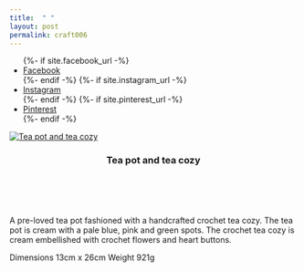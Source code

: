 ```yaml
---
title:  " "
layout: post
permalink: craft006
---
```


<ul class="icons">
		{%- if site.facebook_url -%}
		<li><a href="{{- site.facebook_url -}}" target="_blank" class="icon-b fa-facebook-f"><span class="label">Facebook</span></a></li>
		{%- endif -%}
		{%- if site.instagram_url -%}
		<li><a href="{{- site.instagram_url -}}" target="_blank" class="icon-b fa-instagram"><span class="label">Instagram</span></a></li>
		{%- endif -%}
		{%- if site.pinterest_url -%}
		<li><a href="{{- site.pinterest_url -}}" target="_blank" class="icon-b fa-pinterest"><span class="label">Pinterest</span></a></li>
		{%- endif -%}
	  </ul>


<!-- Table -->

  <div class="row">
    <div class="4u 12u$(mobile)">
      <div class="item">
        <a class="image fit" href="https://www.etsy.com/uk/listing/725691069/tea-pot-and-tea-cozy?ref=shop_home_active_1&frs=1" target="_blank"><img src="{{ 'assets/images/craft006/craft006.jpg' | relative_url }}" alt="Tea pot and tea cozy" /></a>
        <header>
          <h3>Tea pot and tea cozy</h3>
        </header>
      </div>
    </div>
  </div>


<br>
<p>A pre-loved tea pot fashioned with a handcrafted crochet tea cozy.
The tea pot is cream with a pale blue, pink and green spots.
The crochet tea cozy is cream embellished with crochet flowers and heart buttons.

Dimensions 13cm x 26cm 
Weight 921g<br>
